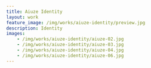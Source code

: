 ```yaml
---
title: Aiuze Identity
layout: work
feature_image: /img/works/aiuze-identity/preview.jpg
description: Identity
images:
    - /img/works/aiuze-identity/aiuze-02.jpg
    - /img/works/aiuze-identity/aiuze-03.jpg
    - /img/works/aiuze-identity/aiuze-04.jpg
    - /img/works/aiuze-identity/aiuze-06.jpg
---
```

